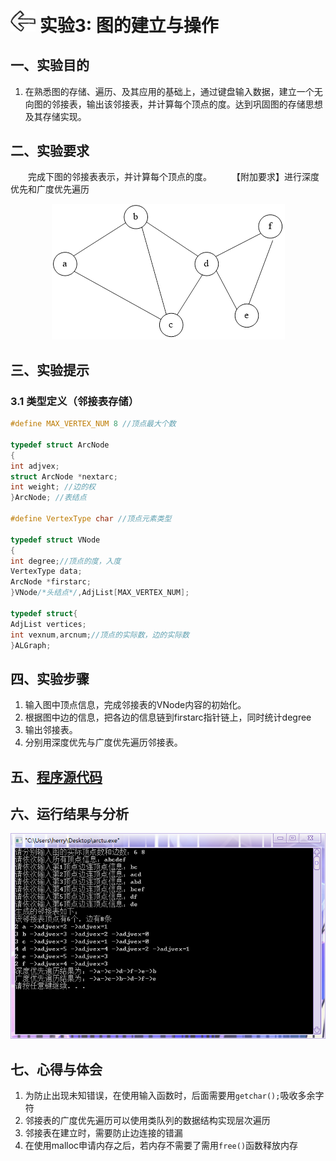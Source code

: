 # [<img style="width:40px;transform:rotate(180deg);" src="../../../assets/image/back.jpg"/>](../index.md) 实验3: 图的建立与操作

## 一、实验目的

1. 在熟悉图的存储、遍历、及其应用的基础上，通过键盘输入数据，建立一个无向图的邻接表，输出该邻接表，并计算每个顶点的度。达到巩固图的存储思想及其存储实现。

## 二、实验要求

&emsp;&emsp;完成下图的邻接表表示，并计算每个顶点的度。
&emsp;&emsp;【附加要求】进行深度优先和广度优先遍历

<center>
    <img src="../image/experiment/1.3.1.png"/></br>
</center>

## 三、实验提示

### 3.1 类型定义（邻接表存储）

```c++
#define MAX_VERTEX_NUM 8 //顶点最大个数

typedef struct ArcNode
{
int adjvex;
struct ArcNode *nextarc;
int weight; //边的权
}ArcNode; //表结点

#define VertexType char //顶点元素类型

typedef struct VNode
{
int degree;//顶点的度，入度
VertexType data;
ArcNode *firstarc;
}VNode/*头结点*/,AdjList[MAX_VERTEX_NUM]; 

typedef struct{
AdjList vertices;
int vexnum,arcnum;//顶点的实际数，边的实际数
}ALGraph;
```

## 四、实验步骤

1. 输入图中顶点信息，完成邻接表的VNode内容的初始化。
2. 根据图中边的信息，把各边的信息链到firstarc指针链上，同时统计degree
3. 输出邻接表。
4. 分别用深度优先与广度优先遍历邻接表。

## 五、[程序源代码](../../code/index.md)

## 六、运行结果与分析

<center>
    <img src="../image/experiment/1.3.2.png"/></br>
</center>

## 七、心得与体会

1. 为防止出现未知错误，在使用输入函数时，后面需要用`getchar();`吸收多余字符
2. 邻接表的广度优先遍历可以使用类队列的数据结构实现层次遍历
3. 邻接表在建立时，需要防止边连接的错漏
4. 在使用malloc申请内存之后，若内存不需要了需用`free()`函数释放内存
